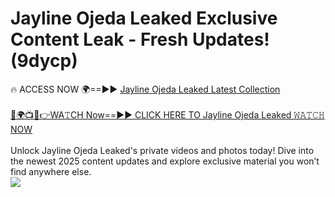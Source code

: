 # Jayline Ojeda Leaked Exclusive Content Leak - Fresh Updates! (9dycp)

🔥 ACCESS NOW 🌍==►► <a href="https://tinyurl.com/kvy9nzfs" rel="nofollow">Jayline Ojeda Leaked Latest Collection</a>
<br><br>
[🔴🌍📺📱👉WA𝚃CH Now==►► CLICK HERE TO Jayline Ojeda Leaked 𝚆𝙰𝚃𝙲𝙷 NOW](https://tinyurl.com/kvy9nzfs)
<br><br>
Unlock Jayline Ojeda Leaked's private videos and photos today! Dive into the newest 2025 content updates and explore exclusive material you won’t find anywhere else.
<br>
<a href="https://tinyurl.com/kvy9nzfs" rel="nofollow" data-target="animated-image.originalLink"><img src="https://camo.githubusercontent.com/8a4f000d20f83aca3bf7ec5f350d767afa0574a8a352519fd8cfa583a6f93a33/68747470733a2f2f692e696d6775722e636f6d2f644a486b345a712e676966" data-canonical-src="https://i.imgur.com/dJHk4Zq.gif" style="max-width: 100%; display: inline-block;" data-target="animated-image.originalImage"></a>
<br>
